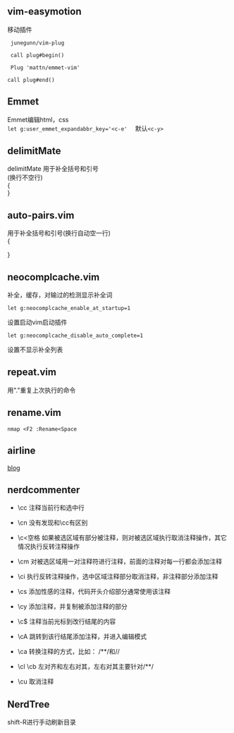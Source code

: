 ## vim-easymotion
 移动插件 

` junegunn/vim-plug`

` call plug#begin()`

` Plug 'mattn/emmet-vim'`

` call plug#end()  `

## Emmet
Emmet编辑html，css   
`let g:user_emmet_expandabbr_key='<c-e'  `
 默认`<c-y>`

## delimitMate
 delimitMate 用于补全括号和引号    
 (换行不空行)    
 {  
 }  

## auto-pairs.vim
 用于补全括号和引号(换行自动空一行)  
 {  

 }  

## neocomplcache.vim

  补全，缓存，对输过的检测显示补全词  

  `let g:neocomplcache_enable_at_startup=1`

  设置启动vim启动插件  

  `let g:neocomplcache_disable_auto_complete=1`  

  设置不显示补全列表  

## repeat.vim
  用"."重复上次执行的命令  
## rename.vim
 `nmap <F2 :Rename<Space`
 

## airline
  [blog](http://blog.csdn.net/Demorngel/article/details/69054489￼)

## nerdcommenter
* \cc 注释当前行和选中行
* \cn 没有发现和\cc有区别
* \c<空格 如果被选区域有部分被注释，则对被选区域执行取消注释操作，其它情况执行反转注释操作
* \cm 对被选区域用一对注释符进行注释，前面的注释对每一行都会添加注释
* \ci 执行反转注释操作，选中区域注释部分取消注释，非注释部分添加注释
* \cs 添加性感的注释，代码开头介绍部分通常使用该注释
* \cy 添加注释，并复制被添加注释的部分
* \c$ 注释当前光标到改行结尾的内容
* \cA 跳转到该行结尾添加注释，并进入编辑模式
* \ca 转换注释的方式，比如： /**/和//

* \cl \cb 左对齐和左右对其，左右对其主要针对/**/
* \cu 取消注释

## NerdTree
shift-R进行手动刷新目录
 
 

